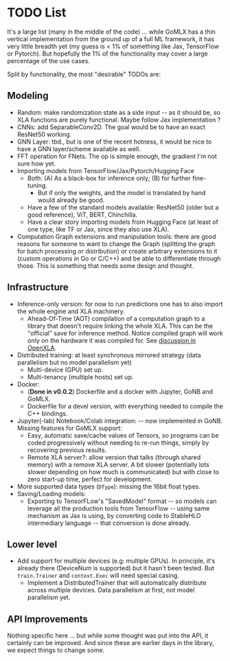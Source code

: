 # TODO List

It's a large list (many in the middle of the code) ... while GoMLX has a thin vertical implementation from the ground 
up of a full ML framework, it has very little breadth yet (my guess is < 1% of something like Jax, TensorFlow or
Pytorch). But hopefully the 1% of the functionality may cover a large percentage of the use cases.

Split by functionality, the most "desirable" TODOs are:

## Modeling

* Random: make randomization state as a side input -- as it should be, so XLA functions are purely functional.
  Maybe follow Jax implementation ?
* CNNs: add SeparableConv2D. The goal would be to have an exact ResNet50 working.
* GNN Layer: tbd., but is one of the recent hotness, it would be nice to have a GNN layer/scheme available as well.
* FFT operation for FNets. The op is simple enough, the gradient I'm not sure how yet.
* Importing models from TensorFlow/Jax/Pytorch/Hugging Face
  * Both: (A) As a black-box for inference only; (B) for further fine-tuning.
    * But if only the weights, and the model is translated by hand would already be good.
  * Have a few of the standard models available: ResNet50 (older but a good reference), ViT, BERT, Chinchilla.
  * Have a clear story importing models from Hugging Face (at least of one type, like TF or Jax, since they
    also use XLA).
* Computation Graph extensions and manipulation tools: there are good reasons for someone to want to 
  change the Graph (splitting the graph for batch processing or distribution) or create arbitrary 
  extensions to it (custom operations in Go or C/C++) and be able to differentiate through those. 
  This is something that needs some design and thought. 

## Infrastructure

* Inference-only version: for now to run predictions one has to also import the whole engine and XLA machinery. 
  * Ahead-Of-Time (AOT) compilation of a computation graph to a library that doesn't require linking 
    the whole XLA. This can be the "official" save for inference method. Notice compiled graph will
    work only on the hardware it was compiled for. See [discussion in OpenXLA](https://groups.google.com/a/openxla.org/g/openxla-discuss/c/0RXscLOHWtc).
* Distributed training: at least synchronous mirrored strategy (data parallelism but no model parallelism yet) 
  * Multi-device (GPU) set up.
  * Multi-tenancy (multiple hosts) set up.
* Docker:
  * (**Done in v0.0.2**) Dockerfile and a docker with Jupyter, GoNB and GoMLX.
  * Dockerfile for a devel version, with everything needed to compile the C++ bindings.
* Jupyter(-lab) Notebook/Colab integration: -- now implemented in GoNB. Missing features for GoMLX support:
  * Easy, automatic save/cache values of Tensors, so programs can be coded progressively without needing
    to re-run things, simply by recovering previous results.
  * Remote XLA server?: allow version that talks (through shared memory) with a remove XLA server. A bit
    slower (potentially lots slower depending on how much is communicated) but with close to zero
    start-up time, perfect for development.
* More supported data types (`DType`): missing the 16bit float types.
* Saving/Loading models:
  * Exporting to TensorFLow's "SavedModel" format -- so models can leverage all the production tools
    from TensorFlow -- using same mechanism as Jax is using, by converting code to StableHLO intermediary
    language -- that conversion is done already.

## Lower level
* Add support for multiple devices (e.g: multiple GPUs). In principle, it's already there (DeviceNum is supported)
  but it hasn't been tested. But `train.Trainer` and `context.Exec` will need special casing.
  * Implement a DistributedTrainer that will automatically distribute across multiple devices. Data 
    parallelism at first, not model parallelism yet.

## API Improvements

Nothing specific here ... but while some thought was put into the API, it certainly can be improved.
And since these are earlier days in the library, we expect things to change some.
